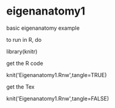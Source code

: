 eigenanatomy1
=============

basic eigenanatomy example

to run in R, do 

library(knitr)

get the R code

knit('Eigenanatomy1.Rnw',tangle=TRUE)

get the Tex 

knit('Eigenanatomy1.Rnw',tangle=FALSE)


